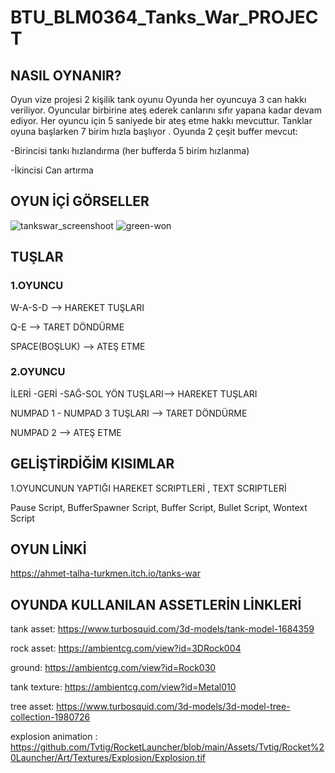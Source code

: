 # BTU_BLM0364_Tanks_War_PROJECT

## NASIL OYNANIR?

Oyun vize projesi 2 kişilik tank oyunu
Oyunda her oyuncuya 3 can hakkı veriliyor.
Oyuncular birbirine ateş ederek canlarını sıfır yapana kadar devam ediyor.
Her oyuncu için  5 saniyede  bir ateş etme hakkı mevcuttur.
Tanklar oyuna başlarken 7 birim hızla başlıyor .
Oyunda 2 çeşit buffer mevcut:

  -Birincisi tankı hızlandırma (her bufferda 5 birim hızlanma)
  
  -İkincisi Can artırma 
  
## OYUN İÇİ GÖRSELLER 

![tankswar_screenshoot](https://user-images.githubusercontent.com/75940377/204498407-43168a44-88c7-4cd2-9803-4fbcfffbfda3.png)
![green-won](https://user-images.githubusercontent.com/75940377/204498386-90d8e7b5-02a9-4692-aff2-00e9dac0f61b.png)


## TUŞLAR 


### 1.OYUNCU
W-A-S-D  -->  HAREKET  TUŞLARI 

Q-E    --> TARET DÖNDÜRME

SPACE(BOŞLUK) --> ATEŞ ETME

### 2.OYUNCU
İLERİ -GERİ -SAĞ-SOL  YÖN TUŞLARI--> HAREKET TUŞLARI

NUMPAD 1 - NUMPAD 3 TUŞLARI --> TARET DÖNDÜRME

NUMPAD 2 --> ATEŞ ETME 

## GELİŞTİRDİĞİM KISIMLAR

1.OYUNCUNUN YAPTIĞI HAREKET SCRIPTLERİ , TEXT SCRIPTLERİ
 
Pause Script, BufferSpawner Script, Buffer Script, Bullet Script, Wontext Script


## OYUN LİNKİ
https://ahmet-talha-turkmen.itch.io/tanks-war

## OYUNDA KULLANILAN ASSETLERİN LİNKLERİ

tank asset: https://www.turbosquid.com/3d-models/tank-model-1684359

rock asset: https://ambientcg.com/view?id=3DRock004

ground: https://ambientcg.com/view?id=Rock030 

tank texture: https://ambientcg.com/view?id=Metal010

tree asset: https://www.turbosquid.com/3d-models/3d-model-tree-collection-1980726

explosion animation : https://github.com/Tvtig/RocketLauncher/blob/main/Assets/Tvtig/Rocket%20Launcher/Art/Textures/Explosion/Explosion.tif


